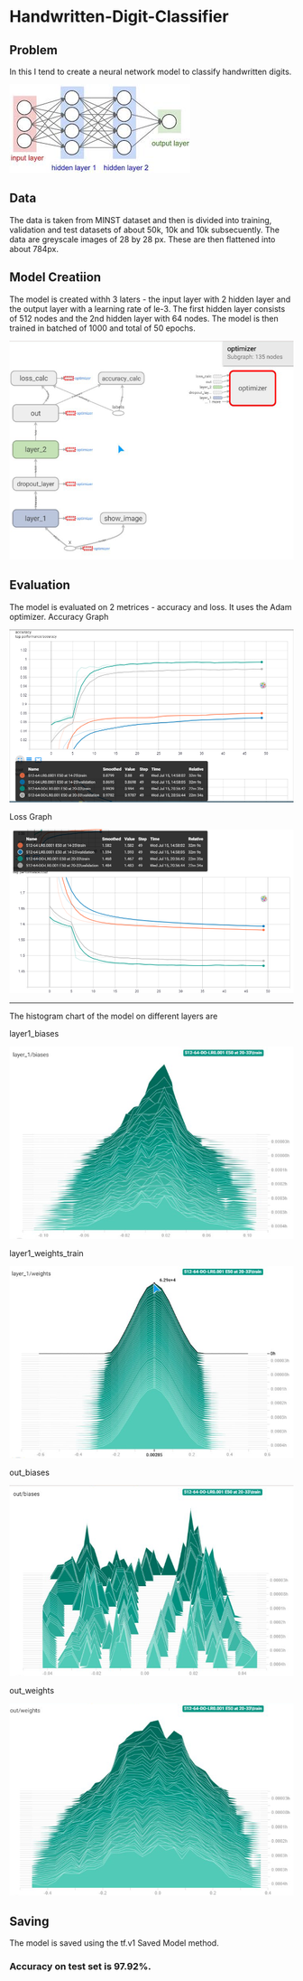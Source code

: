 # Handwritten-Digit-Classifier

## Problem

In this I tend to create a neural network model to classify handwritten digits.

![nn]

## Data

The data is taken from MINST dataset and then is divided into training, validation and test datasets of about 50k, 10k and 10k subsecuently.
The data are greyscale images of 28 by 28 px. These are then flattened into about 784px.

## Model Creatiion

The model is created withh 3 laters - the input layer with 2 hidden layer and the output layer with a learning rate of le-3. The first hidden layer consists of 512 nodes and the 2nd hidden layer with 64 nodes. The model is then trained in batched of 1000 and total of 50 epochs.

![graph]

## Evaluation

The model is evaluated on 2 metrices - accuracy and loss. It uses the Adam optimizer.
Accuracy Graph

![graph_acc]

Loss Graph

![graph_cost]

---

The histogram chart of the model on different layers are

layer1_biases

![layer1_biases]

layer1_weights_train

![layer1_weights_train]

out_biases

![out_biases]

out_weights

![out_weights]

## Saving

The model is saved using the tf.v1 Saved Model method.

### Accuracy on test set is 97.92%.

[nn]:tensorboard_mnist_digit_logs/graphs_models/nn.jpg
[graph]:tensorboard_mnist_digit_logs/graphs_models/graph.png
[graph_acc]:tensorboard_mnist_digit_logs/graphs_models/graph_acc.png
[graph_cost]:tensorboard_mnist_digit_logs/graphs_models/graph_cost.png
[layer1_biases]:tensorboard_mnist_digit_logs/graphs_models/layer1_biases.png
[layer1_weights_train]:tensorboard_mnist_digit_logs/graphs_models/layer1_weights_train.png
[out_biases]:tensorboard_mnist_digit_logs/graphs_models/out_biases.png
[out_weights]:tensorboard_mnist_digit_logs/graphs_models/out_weights.png
